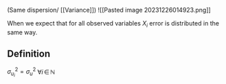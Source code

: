 (Same dispersion/ [[Variance]])
![[Pasted image 20231226014923.png]]

When we expect that for all observed variables $X_{i}$ error is distributed in the same way.

## Definition
$\sigma^{2}_{u_{i}}= \sigma^{2}_{u}$    $\forall i \, \in \, \mathbb{N}$
